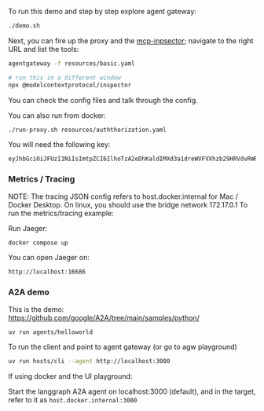 To run this demo and step by step explore agent gateway:

```bash
./demo.sh
```

Next, you can fire up the proxy and the [mcp-inpsector](https://github.com/modelcontextprotocol/inspector); navigate to the right URL and list the tools:

```bash
agentgateway -f resources/basic.yaml

# run this in a different window
npx @modelcontextprotocol/inspector
```

You can check the config files and talk through the config.



You can also run from docker:


```bash
./run-proxy.sh resources/auththorization.yaml
```

You will need the following key:

```bash
eyJhbGciOiJFUzI1NiIsImtpZCI6IlhoTzA2eDhKaldIMXd3a1dreWVFVXhzb29HRVdvRWRpZEVwd3lkX2htdUkiLCJ0eXAiOiJKV1QifQ.eyJhdWQiOiJ0ZXN0LmFnZW50Z2F0ZXdheS5kZXYiLCJleHAiOjE5MDA2NTAyOTQsImZpZWxkMSI6InZhbHVlMSIsImlhdCI6MTc1MTU1ODA2MCwiaXNzIjoiYWdlbnRnYXRld2F5LmRldiIsImp0aSI6ImU2NTE2NjgyNTllMDVhOTczYTBiNDA4Mzk1ZGFlYzQyMDg1MmFjOTJmOTg3MTdlMzc1OTQyOWRiMWNhYzg3NjIiLCJsaXN0IjpbImFwcGxlIiwiYmFuYW5hIl0sIm5iZiI6MTc1MTU1ODA2MCwibmVzdGVkIjp7ImtleSI6InZhbHVlIn0sInN1YiI6InRlc3QtdXNlciJ9.4fJ9wGDflGOlJJMvdZdc0323qwxvP93mhtaJrvqvTSWDCuF5fzPOYuYAWEWrFhsEJFjxiBLlNlDYrUu4mQ1aVw

```


### Metrics / Tracing
NOTE: The tracing JSON config refers to host.docker.internal for Mac / Docker Desktop. On linux, you should use the bridge network 172.17.0.1
To run the metrics/tracing example:

Run Jaeger:

```bash
docker compose up
```

You can open Jaeger on:

```bash
http://localhost:16686
```

### A2A demo


This is the demo:
https://github.com/google/A2A/tree/main/samples/python/

```bash
uv run agents/helloworld  
```

To run the client and point to agent gateway (or go to agw playground)

```bash
uv run hosts/cli --agent http://localhost:3000 
```

If using docker and the UI playground:

Start the langgraph A2A agent on localhost:3000 (default), and in the target, refer to it as `host.docker.internal:3000`